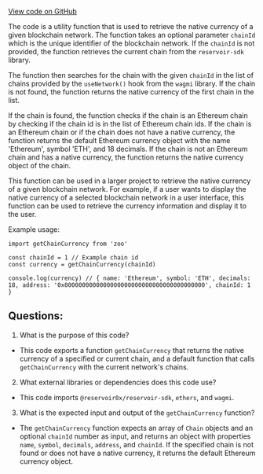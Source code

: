 [View code on GitHub](zoo-labs/zoo/blob/master/ui/src/hooks/useChainCurrency.ts)

The code is a utility function that is used to retrieve the native currency of a given blockchain network. The function takes an optional parameter `chainId` which is the unique identifier of the blockchain network. If the `chainId` is not provided, the function retrieves the current chain from the `reservoir-sdk` library. 

The function then searches for the chain with the given `chainId` in the list of chains provided by the `useNetwork()` hook from the `wagmi` library. If the chain is not found, the function returns the native currency of the first chain in the list. 

If the chain is found, the function checks if the chain is an Ethereum chain by checking if the chain id is in the list of Ethereum chain ids. If the chain is an Ethereum chain or if the chain does not have a native currency, the function returns the default Ethereum currency object with the name 'Ethereum', symbol 'ETH', and 18 decimals. If the chain is not an Ethereum chain and has a native currency, the function returns the native currency object of the chain.

This function can be used in a larger project to retrieve the native currency of a given blockchain network. For example, if a user wants to display the native currency of a selected blockchain network in a user interface, this function can be used to retrieve the currency information and display it to the user. 

Example usage:

```
import getChainCurrency from 'zoo'

const chainId = 1 // Example chain id
const currency = getChainCurrency(chainId)

console.log(currency) // { name: 'Ethereum', symbol: 'ETH', decimals: 18, address: '0x0000000000000000000000000000000000000000', chainId: 1 }
```
## Questions: 
 1. What is the purpose of this code?
- This code exports a function `getChainCurrency` that returns the native currency of a specified or current chain, and a default function that calls `getChainCurrency` with the current network's chains.

2. What external libraries or dependencies does this code use?
- This code imports `@reservoir0x/reservoir-sdk`, `ethers`, and `wagmi`.

3. What is the expected input and output of the `getChainCurrency` function?
- The `getChainCurrency` function expects an array of `Chain` objects and an optional `chainId` number as input, and returns an object with properties `name`, `symbol`, `decimals`, `address`, and `chainId`. If the specified chain is not found or does not have a native currency, it returns the default Ethereum currency object.